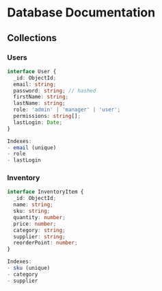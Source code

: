 # Database Documentation

## Collections

### Users
```typescript
interface User {
  _id: ObjectId;
  email: string;
  password: string; // hashed
  firstName: string;
  lastName: string;
  role: 'admin' | 'manager' | 'user';
  permissions: string[];
  lastLogin: Date;
}

Indexes:
- email (unique)
- role
- lastLogin
```

### Inventory
```typescript
interface InventoryItem {
  _id: ObjectId;
  name: string;
  sku: string;
  quantity: number;
  price: number;
  category: string;
  supplier: string;
  reorderPoint: number;
}

Indexes:
- sku (unique)
- category
- supplier
```
